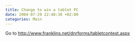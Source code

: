 ```yaml
---
title: Change to win a tablet PC
date: 2004-07-29 22:48:38 +02:00
categories: Main
---
```

<P>Go to <A href="http://www.franklins.net/dnrforms/tabletcontest.aspx">http://www.franklins.net/dnrforms/tabletcontest.aspx</A></P>
